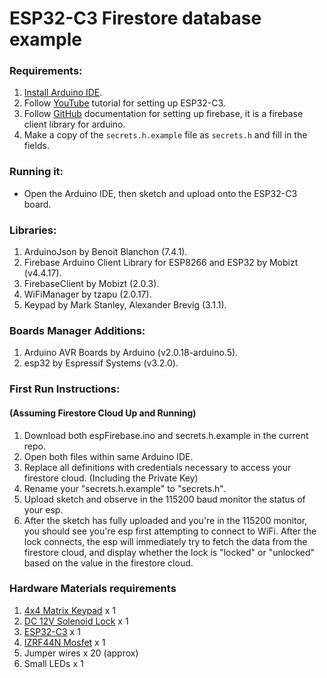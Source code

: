 # ESP32-C3 Firestore database example

### Requirements:
1. [Install Arduino IDE](https://www.arduino.cc/en/software).
2. Follow [YouTube](https://www.youtube.com/watch?v=md1uEOnau5k) tutorial for setting up ESP32-C3.
3. Follow [GitHub](https://github.com/mobizt/FirebaseClient) documentation for setting up firebase, it is a firebase client library for arduino.
4. Make a copy of the `secrets.h.example` file as `secrets.h` and fill in the fields.

### Running it:
* Open the Arduino IDE, then sketch and upload onto the ESP32-C3 board.

### Libraries:
1. ArduinoJson by Benoit Blanchon (7.4.1).
2. Firebase Arduino Client Library for ESP8266 and ESP32 by Mobizt (v4.4.17).
3. FirebaseClient by Mobizt (2.0.3).
4. WiFiManager by tzapu (2.0.17).
5. Keypad by Mark Stanley, Alexander Brevig (3.1.1).

### Boards Manager Additions:
1. Arduino AVR Boards by Arduino (v2.0.18-arduino.5).
2. esp32 by Espressif Systems (v3.2.0).

### First Run Instructions:
#### (Assuming Firestore Cloud Up and Running)

1. Download both espFirebase.ino and secrets.h.example in the current repo.
2. Open both files within same Arduino IDE. 
3. Replace all definitions with credentials necessary to access your firestore cloud. (Including the Private Key)
4. Rename your "secrets.h.example" to "secrets.h".
5. Upload sketch and observe in the 115200 baud monitor the status of your esp.
6. After the sketch has fully uploaded and you're in the 115200 monitor, you should see you're esp first attempting to connect to WiFi. After the lock connects, the esp will immediately try to fetch the data from the firestore cloud, and display whether the lock is "locked" or "unlocked" based on the value in the firestore cloud.

### Hardware Materials requirements
1. [4x4 Matrix Keypad](https://www.mouser.com/ProductDetail/Adafruit/3844?qs=qSfuJ%252Bfl%2Fd6WS5%252BJGim1hw%3D%3D&utm_source=electronicwings&utm_medium=referral&utm_campaign=mouser-componentlisting&_gl=1*1l8bxhz*_ga*MTcxNDc3NzEzMS4xNzQzNjM2NTI1*_ga_15W4STQT4T*MTc0MzYzNjUyNC4xLjEuMTc0MzYzNjUzOS40NS4wLjA.) x 1
2. [DC 12V Solenoid Lock](https://www.amazon.com/dp/B0D8BD6R35?&linkCode=sl1&tag=zlufy-20&linkId=2d5df078eda52bfc049c2a2ee22b0b35&language=en_US&ref_=as_li_ss_tl) x 1
3. [ESP32-C3](https://www.espressif.com/en/products/devkits) x 1
4. [IZRF44N Mosfet](chrome-extension://efaidnbmnnnibpcajpcglclefindmkaj/https://www.infineon.com/dgdl/Infineon-IRFZ44N-DataSheet-v01_01-EN.pdf?fileId=5546d462533600a40153563b3a9f220d) x 1
5. Jumper wires x 20 (approx)
6. Small LEDs x 1

